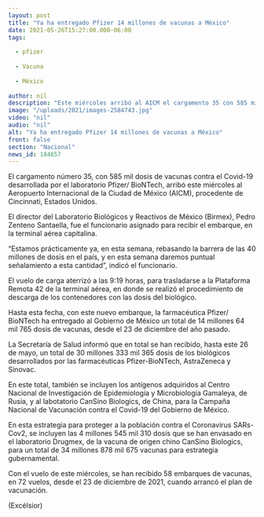 ```yaml
---
layout: post
title: "Ya ha entregado Pfizer 14 millones de vacunas a México"
date: 2021-05-26T15:27:00.000-06:00
tags:
  
  - pfizer
  
  - Vacuna
  
  - México
  
author: nil
description: "Este miércoles arribó al AICM el cargamento 35 con 585 mil dosis; desde diciembre pasado, el país ha recibido más de 30 millones vacunas de distintos laboratorios"
image: "/uploads/2021/images-2584743.jpg"
video: "nil"
audio: "nil"
alt: "Ya ha entregado Pfizer 14 millones de vacunas a México"
front: false
section: "Nacional"
news_id: 184657
---
```


El cargamento número 35, con 585 mil dosis de vacunas contra el Covid-19 desarrollada por el laboratorio Pfizer/ BioNTech, arribó este miércoles al Aeropuerto Internacional de la Ciudad de México (AICM), procedente de Cincinnati, Estados Unidos.

El director del Laboratorio Biológicos y Reactivos de México (Birmex), Pedro Zenteno Santaella, fue el funcionario asignado para recibir el embarque, en la terminal aérea capitalina.

“Estamos prácticamente ya, en esta semana, rebasando la barrera de las 40 millones de dosis en el país, y en esta semana daremos puntual señalamiento a esta cantidad”, indicó el funcionario.

El vuelo de carga aterrizó a las 9:19 horas, para trasladarse a la Plataforma Remota 42 de la terminal aérea, en donde se realizó el procedimiento de descarga de los contenedores con las dosis del biológico.

Hasta esta fecha, con este nuevo embarque, la farmacéutica Pfizer/ BioNTech ha entregado al Gobierno de México un total de 14 millones 64 mil 765 dosis de vacunas, desde el 23 de diciembre del año pasado.

La Secretaría de Salud informó que en total se han recibido, hasta este 26 de mayo, un total de 30 millones 333 mil 365 dosis de los biológicos desarrollados por las farmacéuticas Pfizer-BioNTech, AstraZeneca y Sinovac.

En este total, también se incluyen los antígenos adquiridos al Centro Nacional de Investigación de Epidemiología y Microbiología Gamaleya, de Rusia, y al labotatorio CanSino Biologics, de China, para la Campaña Nacional de Vacunación contra el Covid-19 del Gobierno de México. 

En esta estrategia para proteger a la población contra el Coronavirus SARs-Cov2, se incluyen las 4 millones 545 mil 310 dosis que se han envasado en el laboratorio Drugmex, de la vacuna de origen chino CanSino Biologics,  para un total de 34 millones 878 mil 675 vacunas para estrategia gubernamental.

Con el vuelo de este miércoles, se han recibido 58 embarques de vacunas, en 72 vuelos, desde el 23 de diciembre de 2021, cuando arrancó el plan de vacunación.

(Excélsior)